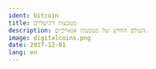 ```yaml
---
ident: bitcoin
title: מטבעות דיגיטליים 
description: העולם החדש של מטבעות אנארכיים.
image: digitalcoins.png
date: 2017-12-01
lang: en
---
```


